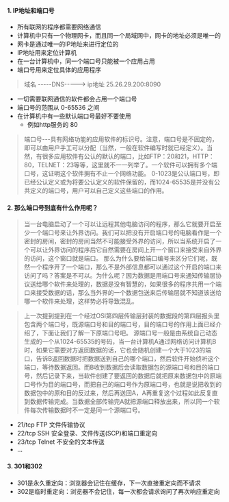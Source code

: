 #### 1. IP地址和端口号

- 所有联网的程序都需要网络通信
- 计算机中只有一个物理网卡，而且同一个局域网中，网卡的地址必须是唯一的
- 网卡是通过唯一的IP地址来进行定位的
- IP地址用来定位计算机
- 在一台计算机中，同一个端口号只能被一个应用占用
- 端口号用来定位具体的应用程序
  
> 域名 -----DNS-----> ip地址
> 25.26.29.200:8090

- 一切需要联网通信的软件都会占用一个端口号
- 端口号的范围从 0-65536 之间
- 在计算机中有一些默认端口号最好不要使用
  - 例如http服务的 80

> 端口号---具有网络功能的应用软件的标识号。注意，端口号是不固定的，即可以由用户手工可以分配（当然，一般在软件编写时就已经定义）。当然，有很多应用软件有公认的默认的端口，比如FTP：20和21，HTTP：80，TELNET：23等等，这里就不一一列举了。一个软件可以拥有多个端口号，这证明这个软件拥有不止一个网络功能。
0-1023是公认端口号，即已经公认定义或为将要公认定义的软件保留的，而1024-65535是并没有公共定义的端口号，用户可以自己定义这些端口的作用。

#### 2. 那么端口号到底有什么作用呢？

> 当一台电脑启动了一个可以让远程其他电脑访问的程序，那么它就要开启至少一个端口号来让外界访问。我们可以把没有开启端口号的电脑看作是一个密封的房间，密封的房间当然不可能接受外界的访问，所以当系统开启了一个可以让外界访问的程序后它自然需要在房间上开一个窗口来接受来自外界的访问，这个窗口就是端口。
那么为什么要给端口编号来区分它们呢，既然一个程序开了一个端口，那么不是外部信息都可以通过这个开启的端口来访问了吗？答案是不可以。为什么呢？因为数据是用端口号来通知传输层协议送给哪个软件来处理的，数据是没有智慧的，如果很多的程序共用一个端口来接受数据的话，那么当外界的一个数据包送来后传输层就不知道该送给哪一个软件来处理，这样势必将导致混乱。

> 上一次提到提到在一个经过OSI第四层传输层封装的数据段的第四层报头里包含两个端口号，既源端口号和目的端口号，目的端口号的作用上面已经介绍了，下面让我们了解一下原端口号吧。
源端口号一般是由系统自己动态生成的一个从1024-65535的号码，当一台计算机A通过网络访问计算机B时，如果它需要对方返回数据的话，它也会随机创建一个大于1023的端口，告诉B返回数据时把数据送到自己的哪个端口，然后软件开始侦听这个端口，等待数据返回。而B收到数据后会读取数据包的源端口号和目的端口号，然后记录下来，当软件创建了要返回的数据后就把原来数据包中的原端口号作为目的端口号，而把自己的端口号作为原端口号，也就是说把收到的数据包中的原和目的反过来，然后再送回A，A再重复这个过程如此反复直到数据传输完成。当数据全部传输完A就把源端口释放出来，所以同一个软件每次传输数据时不一定是同一个源端口号。
- 21/tcp FTP 文件传输协议
- 22/tcp SSH 安全登录、文件传送(SCP)和端口重定向
- 23/tcp Telnet 不安全的文本传送
- ...

#### 3. 301和302
- 301是永久重定向：浏览器会记住在缓存，下一次直接重定向而不请求
- 302是临时重定向：浏览器不会记住，每一次都会请求询问了再次响应重定向
